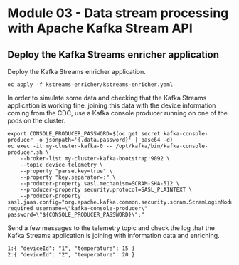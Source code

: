# Module 03 - Data stream processing with Apache Kafka Stream API

## Deploy the Kafka Streams enricher application

Deploy the Kafka Streams enricher application.

```shell
oc apply -f kstreams-enricher/kstreams-enricher.yaml
```

In order to simulate some data and checking that the Kafka Streams application is working fine, joining this data with the device information coming from the CDC, use a Kafka console producer running on one of the pods on the cluster.

```shell
export CONSOLE_PRODUCER_PASSWORD=$(oc get secret kafka-console-producer -o jsonpath='{.data.password}' | base64 -d)
oc exec -it my-cluster-kafka-0 -- /opt/kafka/bin/kafka-console-producer.sh \
    --broker-list my-cluster-kafka-bootstrap:9092 \
    --topic device-telemetry \
    --property "parse.key=true" \
    --property "key.separator=:" \
    --producer-property sasl.mechanism=SCRAM-SHA-512 \
    --producer-property security.protocol=SASL_PLAINTEXT \
    --producer-property sasl.jaas.config="org.apache.kafka.common.security.scram.ScramLoginModule required username=\"kafka-console-producer\" password=\"${CONSOLE_PRODUCER_PASSWORD}\";"
```

Send a few messages to the telemetry topic and check the log that the Kafka Streams application is joining with information data and enriching.

```shell
1:{ "deviceId": "1", "temperature": 15 }
2:{ "deviceId": "2", "temperature": 20 }
```